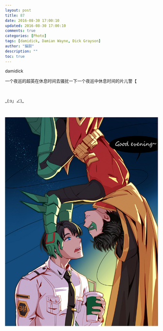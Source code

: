 ```yaml
---
layout: post
title: 87
date: 2016-08-30 17:00:10
updated: 2016-08-30 17:00:10
comments: true
categories: [Photo]
tags: [damidick, Damian Wayne, Dick Grayson]
author: "猫厨"
description: ""
toc: true
---
```


<p>damidick</p> 
<p>一个夜巡的超英在休息时间去骚扰一下一个夜巡中休息时间的片儿警【</p> 
<p><br /></p> 
<p>_(:з」∠)_</p> 
<p><br /></p>

![](https://raw.githubusercontent.com/alicewish/meowchain247/master/img_cVZNdzJtQk9JV2VGTWlaNlJISDNXekluZDV4WHlDbVRaZ2E4dUpBSFFBaUtiRnRyckpJS2hBPT0.jpg)